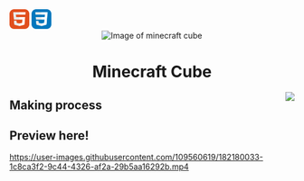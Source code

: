 <head>
  <div align=corner>
    <img src="https://raw.githubusercontent.com/tandpfun/skill-icons/993782dbef600360a61a4393555f3afc0e3c61b1/icons/HTML.svg" width="35px"> 
    <img src="https://raw.githubusercontent.com/tandpfun/skill-icons/993782dbef600360a61a4393555f3afc0e3c61b1/icons/CSS.svg" width="35px">
  </div>
    <div align=center>
    <img src="https://github.com/micapareddes/minecraft-cube/blob/main/img/cube.png" alt="Image of minecraft cube" width=200px>
    <h1>Minecraft Cube</h1>
    <img align=right src="http://img.shields.io/static/v1?label=STATUS&message=CONCLUIDO&color=GREEN&style=for-the-badge"/>
      
  </div>
</head>
  
<body>
  
## Making process

## Preview here!

https://user-images.githubusercontent.com/109560619/182180033-1c8ca3f2-9c44-4326-af2a-29b5aa16292b.mp4
</body>
